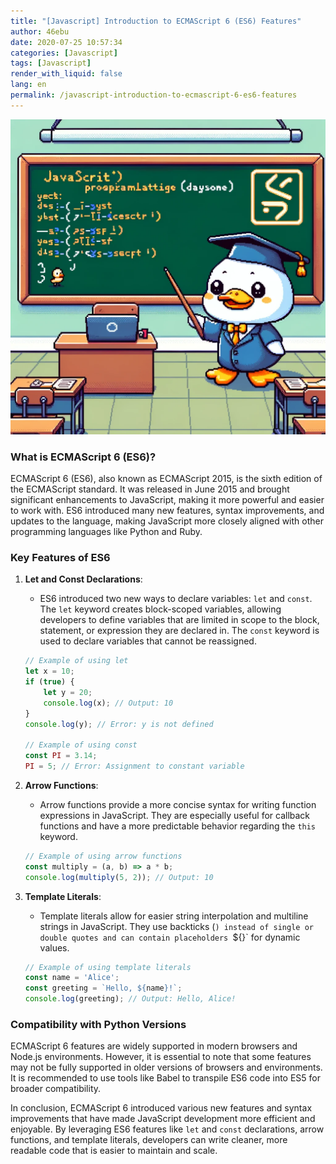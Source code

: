 ```yaml
---
title: "[Javascript] Introduction to ECMAScript 6 (ES6) Features"
author: 46ebu
date: 2020-07-25 10:57:34 
categories: [Javascript]
tags: [Javascript]
render_with_liquid: false
lang: en
permalink: /javascript-introduction-to-ecmascript-6-es6-features
---
```


![Intro](/assets/img/post/javascript.png)
### What is ECMAScript 6 (ES6)?

ECMAScript 6 (ES6), also known as ECMAScript 2015, is the sixth edition of the ECMAScript standard. It was released in June 2015 and brought significant enhancements to JavaScript, making it more powerful and easier to work with. ES6 introduced many new features, syntax improvements, and updates to the language, making JavaScript more closely aligned with other programming languages like Python and Ruby.

### Key Features of ES6

1. **Let and Const Declarations**:
   - ES6 introduced two new ways to declare variables: `let` and `const`. The `let` keyword creates block-scoped variables, allowing developers to define variables that are limited in scope to the block, statement, or expression they are declared in. The `const` keyword is used to declare variables that cannot be reassigned.

   ```javascript
   // Example of using let
   let x = 10;
   if (true) {
       let y = 20;
       console.log(x); // Output: 10
   }
   console.log(y); // Error: y is not defined

   // Example of using const
   const PI = 3.14;
   PI = 5; // Error: Assignment to constant variable
   ```

2. **Arrow Functions**:
   - Arrow functions provide a more concise syntax for writing function expressions in JavaScript. They are especially useful for callback functions and have a more predictable behavior regarding the `this` keyword.

   ```javascript
   // Example of using arrow functions
   const multiply = (a, b) => a * b;
   console.log(multiply(5, 2)); // Output: 10
   ```

3. **Template Literals**:
   - Template literals allow for easier string interpolation and multiline strings in JavaScript. They use backticks (`) instead of single or double quotes and can contain placeholders `${}` for dynamic values.

   ```javascript
   // Example of using template literals
   const name = 'Alice';
   const greeting = `Hello, ${name}!`;
   console.log(greeting); // Output: Hello, Alice!
   ```

### Compatibility with Python Versions

ECMAScript 6 features are widely supported in modern browsers and Node.js environments. However, it is essential to note that some features may not be fully supported in older versions of browsers and environments. It is recommended to use tools like Babel to transpile ES6 code into ES5 for broader compatibility.

In conclusion, ECMAScript 6 introduced various new features and syntax improvements that have made JavaScript development more efficient and enjoyable. By leveraging ES6 features like `let` and `const` declarations, arrow functions, and template literals, developers can write cleaner, more readable code that is easier to maintain and scale.